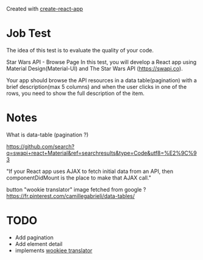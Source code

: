 Created with [create-react-app](./README\create-react-app.md)

# Job Test

The idea of this test is to evaluate the quality of your code.

Star Wars API - Browse Page
In this test, you will develop a React app using Material Design(Material-UI) and The Star Wars API (https://swapi.co).

Your app should browse the API resources in a data table(pagination) with a brief description(max 5 columns) and when the user clicks in one of the rows, you need to show the full description of the item.

# Notes
What is data-table (pagination ?)

https://github.com/search?q=swapi+react+Material&ref=searchresults&type=Code&utf8=%E2%9C%93

"If your React app uses AJAX to fetch initial data from an API, then componentDidMount is the place to make that AJAX call."

button "wookie translator"
image fetched from google ?
https://fr.pinterest.com/camillegabrieli/data-tables/

# TODO

- Add pagination
- Add element detail
- implements [wookiee translator](http://swapi.co/documentation#wookiee)